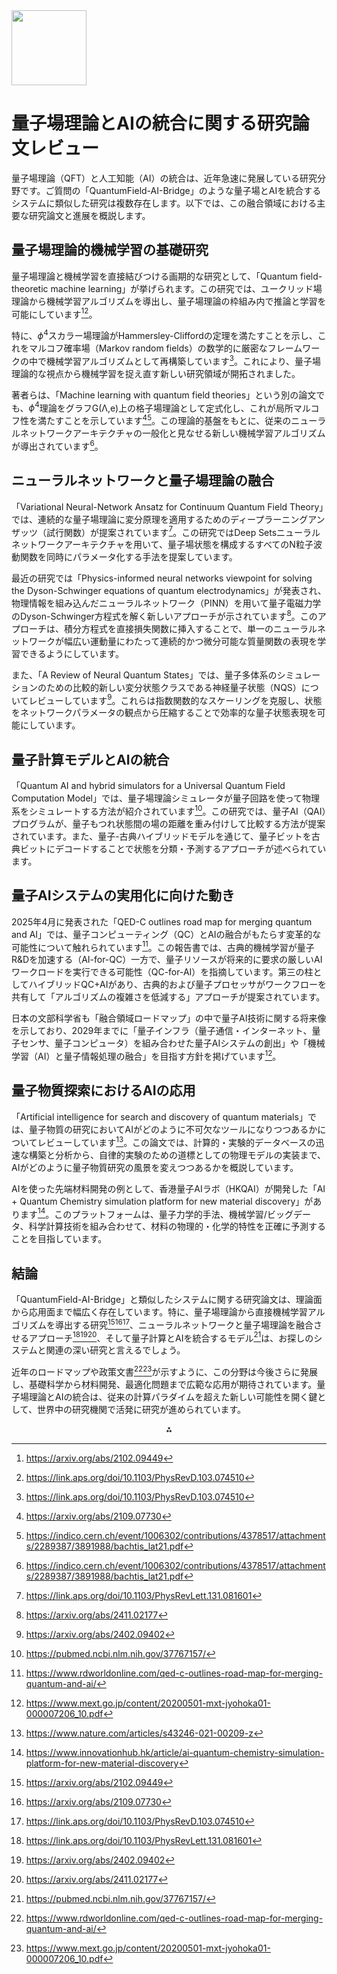 <img src="https://r2cdn.perplexity.ai/pplx-full-logo-primary-dark%402x.png" class="logo" width="120"/>

# 量子場理論とAIの統合に関する研究論文レビュー

量子場理論（QFT）と人工知能（AI）の統合は、近年急速に発展している研究分野です。ご質問の「QuantumField-AI-Bridge」のような量子場とAIを統合するシステムに類似した研究は複数存在します。以下では、この融合領域における主要な研究論文と進展を概説します。

## 量子場理論的機械学習の基礎研究

量子場理論と機械学習を直接結びつける画期的な研究として、「Quantum field-theoretic machine learning」が挙げられます。この研究では、ユークリッド場理論から機械学習アルゴリズムを導出し、量子場理論の枠組み内で推論と学習を可能にしています[^1_2][^1_18]。

特に、$\phi^4$スカラー場理論がHammersley-Cliffordの定理を満たすことを示し、これをマルコフ確率場（Markov random fields）の数学的に厳密なフレームワークの中で機械学習アルゴリズムとして再構築しています[^1_18]。これにより、量子場理論的な視点から機械学習を捉え直す新しい研究領域が開拓されました。

著者らは、「Machine learning with quantum field theories」という別の論文でも、$\phi^4$理論をグラフG(Λ,e)上の格子場理論として定式化し、これが局所マルコフ性を満たすことを示しています[^1_12][^1_16]。この理論的基盤をもとに、従来のニューラルネットワークアーキテクチャの一般化と見なせる新しい機械学習アルゴリズムが導出されています[^1_16]。

## ニューラルネットワークと量子場理論の融合

「Variational Neural-Network Ansatz for Continuum Quantum Field Theory」では、連続的な量子場理論に変分原理を適用するためのディープラーニングアンザッツ（試行関数）が提案されています[^1_3]。この研究ではDeep Setsニューラルネットワークアーキテクチャを用いて、量子場状態を構成するすべてのN粒子波動関数を同時にパラメータ化する手法を提案しています。

最近の研究では「Physics-informed neural networks viewpoint for solving the Dyson-Schwinger equations of quantum electrodynamics」が発表され、物理情報を組み込んだニューラルネットワーク（PINN）を用いて量子電磁力学のDyson-Schwinger方程式を解く新しいアプローチが示されています[^1_11]。このアプローチは、積分方程式を直接損失関数に挿入することで、単一のニューラルネットワークが幅広い運動量にわたって連続的かつ微分可能な質量関数の表現を学習できるようにしています。

また、「A Review of Neural Quantum States」では、量子多体系のシミュレーションのための比較的新しい変分状態クラスである神経量子状態（NQS）についてレビューしています[^1_10]。これらは指数関数的なスケーリングを克服し、状態をネットワークパラメータの観点から圧縮することで効率的な量子状態表現を可能にしています。

## 量子計算モデルとAIの統合

「Quantum AI and hybrid simulators for a Universal Quantum Field Computation Model」では、量子場理論シミュレータが量子回路を使って物理系をシミュレートする方法が紹介されています[^1_14]。この研究では、量子AI（QAI）プログラムが、量子もつれ状態間の場の距離を重み付けして比較する方法が提案されています。また、量子-古典ハイブリッドモデルを通じて、量子ビットを古典ビットにデコードすることで状態を分類・予測するアプローチが述べられています。

## 量子AIシステムの実用化に向けた動き

2025年4月に発表された「QED-C outlines road map for merging quantum and AI」では、量子コンピューティング（QC）とAIの融合がもたらす変革的な可能性について触れられています[^1_6]。この報告書では、古典的機械学習が量子R\&Dを加速する（AI-for-QC）一方で、量子リソースが将来的に要求の厳しいAIワークロードを実行できる可能性（QC-for-AI）を指摘しています。第三の柱としてハイブリッドQC+AIがあり、古典的および量子プロセッサがワークフローを共有して「アルゴリズムの複雑さを低減する」アプローチが提案されています。

日本の文部科学省も「融合領域ロードマップ」の中で量子AI技術に関する将来像を示しており、2029年までに「量子インフラ（量子通信・インターネット、量子センサ、量子コンピュータ）を組み合わせた量子AIシステムの創出」や「機械学習（AI）と量子情報処理の融合」を目指す方針を掲げています[^1_8]。

## 量子物質探索におけるAIの応用

「Artificial intelligence for search and discovery of quantum materials」では、量子物質の研究においてAIがどのように不可欠なツールになりつつあるかについてレビューしています[^1_9]。この論文では、計算的・実験的データベースの迅速な構築と分析から、自律的実験のための道標としての物理モデルの実装まで、AIがどのように量子物質研究の風景を変えつつあるかを概説しています。

AIを使った先端材料開発の例として、香港量子AIラボ（HKQAI）が開発した「AI + Quantum Chemistry simulation platform for new material discovery」があります[^1_5]。このプラットフォームは、量子力学的手法、機械学習/ビッグデータ、科学計算技術を組み合わせて、材料の物理的・化学的特性を正確に予測することを目指しています。

## 結論

「QuantumField-AI-Bridge」と類似したシステムに関する研究論文は、理論面から応用面まで幅広く存在しています。特に、量子場理論から直接機械学習アルゴリズムを導出する研究[^1_2][^1_12][^1_18]、ニューラルネットワークと量子場理論を融合させるアプローチ[^1_3][^1_10][^1_11]、そして量子計算とAIを統合するモデル[^1_14]は、お探しのシステムと関連の深い研究と言えるでしょう。

近年のロードマップや政策文書[^1_6][^1_8]が示すように、この分野は今後さらに発展し、基礎科学から材料開発、最適化問題まで広範な応用が期待されています。量子場理論とAIの統合は、従来の計算パラダイムを超えた新しい可能性を開く鍵として、世界中の研究機関で活発に研究が進められています。

<div style="text-align: center">⁂</div>

[^1_1]: quantum_field_ai_integration.md

[^1_2]: https://arxiv.org/abs/2102.09449

[^1_3]: https://link.aps.org/doi/10.1103/PhysRevLett.131.081601

[^1_4]: https://indico.in2p3.fr/event/24019/contributions/96947/attachments/65246/90742/bachtis_sewm.pdf

[^1_5]: https://www.innovationhub.hk/article/ai-quantum-chemistry-simulation-platform-for-new-material-discovery

[^1_6]: https://www.rdworldonline.com/qed-c-outlines-road-map-for-merging-quantum-and-ai/

[^1_7]: https://www.youtube.com/watch?v=vIb3B0PIklE\&vl=de-DE

[^1_8]: https://www.mext.go.jp/content/20200501-mxt-jyohoka01-000007206_10.pdf

[^1_9]: https://www.nature.com/articles/s43246-021-00209-z

[^1_10]: https://arxiv.org/abs/2402.09402

[^1_11]: https://arxiv.org/abs/2411.02177

[^1_12]: https://arxiv.org/abs/2109.07730

[^1_13]: https://ethz.ch/en/news-and-events/eth-news/news/2025/02/kuenstliche-intelligenz-hilft-beim-entwurf-und-erhalt-von-bruecken.html

[^1_14]: https://pubmed.ncbi.nlm.nih.gov/37767157/

[^1_15]: https://pubs.acs.org/doi/10.1021/acs.jpclett.3c01703

[^1_16]: https://indico.cern.ch/event/1006302/contributions/4378517/attachments/2289387/3891988/bachtis_lat21.pdf

[^1_17]: https://www.mdpi.com/2076-3417/15/3/1625

[^1_18]: https://link.aps.org/doi/10.1103/PhysRevD.103.074510

[^1_19]: https://developer.nvidia.com/blog/building-ai-bridge-to-expand-vision-ai-adoption-to-every-industry/

[^1_20]: https://indico.ph.tum.de/event/7116/contributions/6481/attachments/4759/6057/talkmunichML2023-QFTML.pdf

[^1_21]: https://github.com/PaddlePaddle/Quantum

[^1_22]: https://en.wikipedia.org/wiki/Neural_network_quantum_states

[^1_23]: https://www.youtube.com/watch?v=ZSmORp3Bm2c

[^1_24]: http://proceedings.mlr.press/v139/bondesan21a/bondesan21a.pdf

[^1_25]: https://www.alcf.anl.gov/science/projects/ai-guided-exascale-simulations-quantum-materials-manufacturing-and-control-1

[^1_26]: https://arxiv.org/abs/2502.09488

[^1_27]: https://cd3.ipmu.jp/QFTxML/

[^1_28]: https://repository.kulib.kyoto-u.ac.jp/dspace/bitstream/2433/291247/1/2632-2153ad81ac.pdf

[^1_29]: https://www.sandboxaq.com/post/sandboxaq-enters-the-world-of-ai-quantum-powered-materials-science

[^1_30]: https://arxiv.org/abs/2402.09402

[^1_31]: https://www.ggi.infn.it/talkfiles/slides/slides5858.pdf

[^1_32]: https://arxiv.org/abs/2008.08601

[^1_33]: https://cic.ubc.ca/project/ai-powered-tool-for-quantum-materials/

[^1_34]: https://qnlp.ai/callforpapers.html

[^1_35]: https://deus-ex-machina-ism.com/?p=73380

[^1_36]: https://pmc.ncbi.nlm.nih.gov/articles/PMC10520359/

[^1_37]: https://www.youtube.com/watch?v=d4QeEuQDfQY

[^1_38]: https://www.jri.co.jp/file/advanced/advanced-technology/pdf/15330.pdf

[^1_39]: https://theresanaiforthat.com/s/quantum+field+theory/

[^1_40]: https://quantum.cloud.ibm.com/docs/api/qiskit-ibm-transpiler/ai

[^1_41]: https://www2.kek.jp/qup/about/pdf/qup-Plan03.pdf

[^1_42]: https://www.freecodecamp.org/news/how-to-build-a-quantum-ai-model/

[^1_43]: https://www.cloud-bridge.co.uk/aws-emerging-tech

[^1_44]: https://www.jstage.jst.go.jp/article/sicejl/64/3/64_138/_pdf/-char/ja

[^1_45]: https://quantumai.google/software

[^1_46]: https://www.davidmaiolo.com/2023/05/06/quantum-field-theory-artificial-intelligence-synergy/

[^1_47]: https://indico.global/event/8930/contributions/85313/attachments/39623/73723/talkxqcd-aarts.pdf

[^1_48]: https://www.nature.com/articles/s41598-024-68920-8

[^1_49]: https://www.innovationnewsnetwork.com/new-computer-advances-our-understanding-of-quantum-fields/56725/

[^1_50]: https://arxiv.org/pdf/2402.13321.pdf

[^1_51]: https://pme.uchicago.edu/news/quantum-materials-built-ai-robot

[^1_52]: https://www.sciencedirect.com/science/article/pii/S221501612300362X

[^1_53]: https://link.aps.org/doi/10.1103/PhysRevD.100.011501

[^1_54]: https://www.qst.go.jp/site/q-material-theory-e/

[^1_55]: https://thequantuminsider.com/2024/08/21/new-study-reveals-how-deep-learning-aids-quantum-field-simulation/

[^1_56]: https://www.riken.jp/en/news_pubs/research_news/rr/20240808_2/index.html

[^1_57]: https://news.cornell.edu/stories/2022/06/harnessing-machine-learning-analyze-quantum-material

[^1_58]: https://arxiv.org/abs/2503.12244

[^1_59]: https://scipost.org/SciPostPhys.18.1.011/pdf

[^1_60]: https://link.aps.org/doi/10.1103/PhysRevD.108.L101701

[^1_61]: https://ml4physicalsciences.github.io/2022/files/NeurIPS_ML4PS_2022_71.pdf

[^1_62]: https://pirsa.org/23060102

[^1_63]: https://engineering.lehigh.edu/sites/engineering.lehigh.edu/files/_DEPARTMENTS/ise/pdf/tech-papers/24/24T_011.pdf

[^1_64]: https://link.aps.org/doi/10.1103/PhysRevLett.132.010801

[^1_65]: https://link.aps.org/doi/10.1103/PhysRevResearch.6.023261

[^1_66]: https://arxiv.org/abs/2409.15683

[^1_67]: https://www.mdpi.com/1099-4300/26/8/649

[^1_68]: https://arxiv.org/abs/2401.00828

[^1_69]: https://www.issp.u-tokyo.ac.jp/maincontents/seminar/all2.html?pid=23577

[^1_70]: https://www.tohoku.ac.jp/en/press/ai_speeds_up_discovery_of_energy_and_quantum_materials.html

[^1_71]: https://pubs.acs.org/doi/10.1021/acs.jctc.3c00566

[^1_72]: https://www.grunuss.com/technologies/ai-simulation/

[^1_73]: https://link.aps.org/doi/10.1103/PhysRevD.103.074510

[^1_74]: https://arxiv.org/abs/2407.18388

[^1_75]: https://www.nature.com/collections/acheaeadah

[^1_76]: https://link.aps.org/doi/10.1103/PhysRevResearch.5.033062

[^1_77]: https://www.nature.com/articles/s41567-024-02566-1

[^1_78]: https://www.computational-quantum.science/research/neural_quantum_states/

[^1_79]: https://link.aps.org/doi/10.1103/PhysRevResearch.7.L012013

[^1_80]: https://arxiv.org/abs/2410.23152

